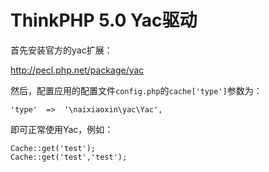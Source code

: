 ThinkPHP 5.0 Yac驱动
=========================

首先安装官方的yac扩展：

http://pecl.php.net/package/yac

然后，配置应用的配置文件`config.php`的`cache['type']`参数为：

~~~
'type'  =>  '\naixiaoxin\yac\Yac',
~~~

即可正常使用Yac，例如：
~~~
Cache::get('test');
Cache::get('test','test');
~~~
